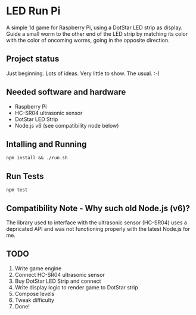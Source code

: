 # LED Run Pi
A simple 1d game for Raspberry Pi, using a DotStar LED strip as display.
Guide a small worm to the other end of the LED strip by matching its color
with the color of oncoming worms, going in the opposite direction.

## Project status
Just beginning. Lots of ideas. Very little to show. The usual. :-)

## Needed software and hardware

- Raspberry Pi
- HC-SR04 ultrasonic sensor
- DotStar LED Strip
- Node.js v6 (see compatibility node below)

## Intalling and Running

``npm install && ./run.sh``

## Run Tests

``npm test``


## Compatibility Note - Why such old Node.js (v6)?
The library used to interface with the ultrasonic sensor (HC-SR04) uses a depricated API and was not functioning properly with the latest Node.js for me.

## TODO

1. Write game engine
2. Connect HC-SR04 ultrasonic sensor
3. Buy DotStar LED Strip and connect
4. Write display logic to render game to DotStar strip
5. Compose levels
6. Tweak difficulty
7. Done!

